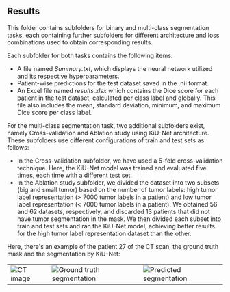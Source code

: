 ## Results

This folder contains subfolders for binary and multi-class segmentation tasks, each containing further subfolders for different architecture and loss combinations used to obtain corresponding results.

Each subfolder for both tasks contains the following items:

- A file named _Summary.txt_, which displays the neural network utilized and its respective hyperparameters.
- Patient-wise predictions for the test dataset saved in the .nii format.
- An Excel file named _results.xlsx_ which contains the Dice score for each patient in the test dataset, calculated per class label and globally. This file also includes the mean, standard deviation, minimum, and maximum Dice score per class label.

For the multi-class segmentation task, two additional subfolders exist, namely Cross-validation and Ablation study using KiU-Net architecture. These subfolders use different configurations of train and test sets as follows:

- In the Cross-validation subfolder, we have used a 5-fold cross-validation technique. Here, the KiU-Net model was trained and evaluated five times, each time with a different test set.
- In the Ablation study subfolder, we divided the dataset into two subsets (big and small tumor) based on the number of tumor labels: high tumor label representation (> 7000 tumor labels in a patient) and low tumor label representation (< 7000 tumor labels in a patient). We obtained 56 and 62 datasets, respectively, and discarded 13 patients that did not have tumor segmentation in the mask. We then divided each subset into train and test sets and ran the KiU-Net model, achieving better results for the high tumor label representation dataset than the other.

Here, there's an example of the patient 27 of the CT scan, the ground truth mask and the segmentation by KiU-Net:
<table>
  <tr>
    <td><img src="img/ct_pt27.png" alt="CT image"></td>
    <td><img src="img/gt_pt27.png" alt="Ground truth segmentation"></td>
    <td><img src="img/pred_pt27.png" alt="Predicted segmentation"></td>
  </tr>
</table>

